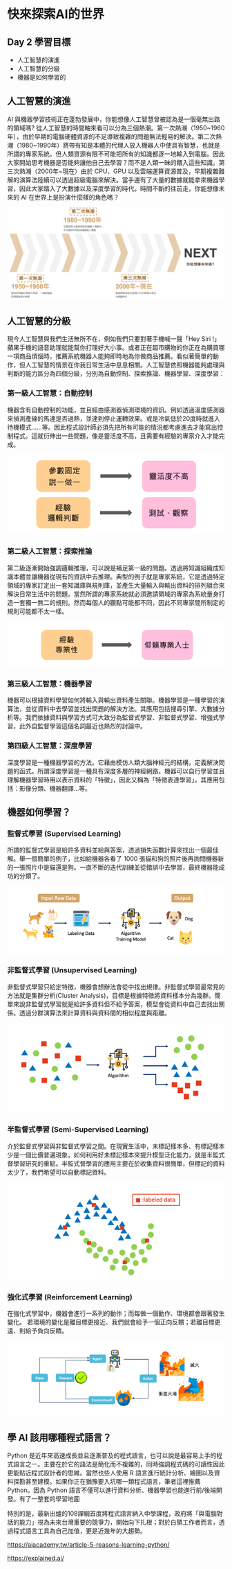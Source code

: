 

# 快來探索AI的世界
## Day 2 學習目標
- 人工智慧的演進
- 人工智慧的分級
- 機器是如何學習的


## 人工智慧的演進
AI 與機器學習技術正在蓬勃發展中，你能想像人工智慧曾被認為是一個毫無出路的領域嗎? 從人工智慧的時間軸來看可以分為三個熱潮。第一次熱潮（1950~1960年），由於早期的電腦硬體資源的不足導致複雜的問題無法輕易的解決。第二次熱潮（1980~1990年）將帶有知是本體的代理人放入機器人中使具有智慧，也就是所謂的專家系統。但人類資源有限不可能把所有的知識都逐一地輸入到電腦。因此大家開始思考機器是否能夠讓他自己去學習？而不是人類一昧的餵入這些知識。第三次熱潮（2000年~現在）由於 CPU、GPU 以及雲端運算資源普及，早期複雜難解的演算法陸續可以透過超級電腦來解決。當手邊有了大量的數據就能拿來機器學習，因此大家踏入了大數據以及深度學習的時代。時間不斷的往前走，你能想像未來的 AI 在世界上是扮演什麼樣的角色嗎？

![](./image/img2-1.png)


## 人工智慧的分級
現今人工智慧與我們生活無所不在，例如我們只要對著手機喊一聲「Hey Siri !」蘋果手機的語音助理就能幫你打理好大小事。或者正在超市購物的你正在為購買哪一項商品煩惱時，推薦系統機器人能夠即時地為你做商品推薦。看似著簡單的動作，但人工智慧的情景在你我日常生活中息息相關。人工智慧依照機器能夠處理與判斷的能力區分為四個分級，分別為自動控制、探索推論、機器學習、深度學習：

### 第一級人工智慧：自動控制
機器含有自動控制的功能，並且經由感測器偵測環境的資訊。例如透過溫度感測器來偵測產線的馬達是否過熱，並達到停止運轉效果。或是冷氣低於20度時就進入待機模式……等。因此程式設計師必須先把所有可能的情況都考慮進去才能寫出控制程式。這就衍伸出一些問題，像是靈活度不高，且需要有經驗的專家介入才能完成。

![](./image/img2-2.png)

### 第二級人工智慧：探索推論
第二級逐漸開始強調邏輯推理，可以說是補足第一級的問題。透過將知識組織成知識本體並讓機器從現有的資訊中去推理。典型的例子就是專家系統，它是透過特定領域的專家訂定出一套知識庫與規則庫，並產生大量輸入與輸出資料的排列組合來解決日常生活中的問題。當然所謂的專家系統就必須邀請領域的專家為系統量身打造一套獨一無二的規則。然而每個人的觀點可能都不同，因此不同專家間所制定的規則可能都不太一樣。

![](./image/img2-3.png)

### 第三級人工智慧：機器學習
機器可以根據資料學習如何將輸入與輸出資料產生關聯。機器學習是一種學習的演算法，並從資料中去學習並找出問題的解決方法。其應用包括搜尋引擎、大數據分析等。我們依據資料與學習方式可大致分為監督式學習、非監督式學習、增強式學習，此外自監督學習這個名詞最近也熱烈的討論中。

### 第四級人工智慧：深度學習
深度學習是一種機器學習的方法。它藉由模仿人類大腦神經元的結構，定義解決問題的函式。所謂深度學習是一種具有深度多層的神經網路。機器可以自行學習並且理解機器學習時用以表示資料的「特徵」，因此又稱為「特徵表達學習」，其應用包括：影像分類、機器翻譯...等。


## 機器如何學習？
### 監督式學習 (Supervised Learning)
所謂的監督式學習是給許多資料並給與答案，透過損失函數計算來找出一個最佳解。舉一個簡單的例子，比如給機器各看了 1000 張貓和狗的照片後再詢問機器新的一張照片中是貓還是狗。一直不斷的迭代訓練並從錯誤中去學習，最終機器能成功的分類了。

![](./image/img2-5.png)

### 非監督式學習 (Unsupervised Learning)
非監督式學習只給定特徵，機器會想辦法會從中找出規律。非監督式學習最常見的方法就是集群分析(Cluster Analysis)，目標是根據特徵將資料樣本分為幾群。簡單來說非監督式學習就是給許多資料但不給予答案，模型會從資料中自己去找出關係。透過分群演算法來計算資料與資料間的相似程度與距離。

![](./image/img2-6.png)

### 半監督式學習 (Semi-Supervised Learning)
介於監督式學習與非監督式學習之間。在現實生活中，未標記樣本多、有標記樣本少是一個比價普遍現象，如何利用好未標記樣本來提升模型泛化能力，就是半監式督學習研究的重點。半監式督學習的應用主要在於收集資料很簡單，但標記的資料太少了，我們希望可以自動標記資料。

![](./image/img2-7.png)

### 強化式學習 (Reinforcement Learning)
在強化式學習中，機器會進行一系列的動作；而每做一個動作、環境都會跟著發生變化。 若環境的變化是離目標更接近、我們就會給予一個正向反饋；若離目標更遠、則給予負向反饋。

![](./image/img2-8.png)


## 學 AI 該用哪種程式語言？
Python 是近年來高速成長並且逐漸普及的程式語言，也可以說是最容易上手的程式語言之一。主要在於它的語法是簡化而不複雜的，同時強調程式碼的可讀性因此更能貼近程式設計者的思維。當然也些人使用 R 語言進行統計分析、繪圖以及資料探勘甚至建模。如果你正在猶豫要入坑哪一類程式語言，筆者這裡推薦 Python。因為 Python 語言不僅可以進行資料分析、機器學習也能進行前/後端開發。有了一整套的學習地圖

特別的是，最新出爐的108課綱首度將程式語言納入中學課程，政府將「與電腦對話的能力」視為未來台灣重要的競爭力，開始向下扎根；對於白領工作者而言，透過程式語言工具為自己加值，更是近幾年的大趨勢。

https://aiacademy.tw/article-5-reasons-learning-python/

https://explained.ai/